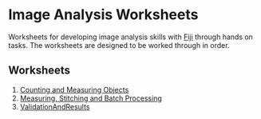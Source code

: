 # Image Analysis Worksheets

Worksheets for developing image analysis skills with [Fiji](https://imagej.net/software/fiji/) through hands on tasks. The worksheets are designed to be worked through in order.

## Worksheets

1. [Counting and Measuring Objects](CountingAndMeasuringObjects/CountingAndMeasuringObjects.md)
2. [Measuring, Stitching and Batch Processing](MeasuringStitchingAndBatchProcessing/MeasuringStitchingAndBatchProcessing.md)
3. [ValidationAndResults](ValidationAndResults/ValidationAndResults.md)
